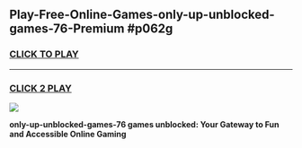 
## Play-Free-Online-Games-only-up-unblocked-games-76-Premium #p062g
<h3>
<a href="https://premium.freeplayer.one?title=only-up-unblocked-games-76&ref=8M">CLICK TO PLAY</a></h3>
<hr>

<h3>
<a href="https://premium.freeplayer.one?title=only-up-unblocked-games-76&ref=8M">CLICK 2 PLAY</a>
  
</h3>

<a href="https://premium.freeplayer.one?title=only-up-unblocked-games-76&ref=8M"><img src="https://clearcache.store/games.png"></a>


**only-up-unblocked-games-76 games unblocked: Your Gateway to Fun and Accessible Online Gaming**
